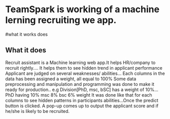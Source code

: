 # TeamSpark is working of a machine lerning recruiting we app.

#what it works does



## What it does
Recruit assistant is a Machine 
learning web app.It helps HR/company to recruit rightly.... It helps them to see hidden 
trend in applicant performance Applicant are judged on several weaknesses/ abilities...
Each columns in the data has been assigned a weight, all equal to 100% Some data 
preprocessing and manipulation and programming was done to make it ready for production..
e.g Division[PhD, msc, bSC] has a weight of 10%... PhD having 10% msc 8% bsc 6% weight It was done like that for each 
columns to see hidden patterns in participants abilities...Once the predict button is clicked. A pop-up comes up to 
output the applicant score and if he/she is likely to be recruited.
